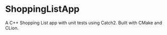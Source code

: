 # ShoppingListApp
A C++ Shopping List app with unit tests using Catch2. Built with CMake and CLion.
